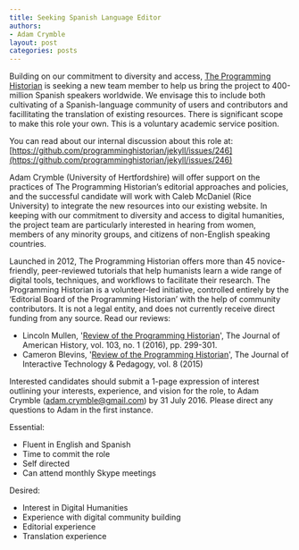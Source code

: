 ```yaml
---
title: Seeking Spanish Language Editor
authors: 
- Adam Crymble
layout: post
categories: posts 
---
```


Building on our commitment to diversity and access, [The Programming Historian]() is seeking a new team member to help us bring the project to 400-million Spanish speakers worldwide. We envisage this to include both cultivating of a Spanish-language community of users and contributors and facillitating the translation of existing resources. There is significant scope to make this role your own. This is a voluntary academic service position.

You can read about our internal discussion about this role at:
[https://github.com/programminghistorian/jekyll/issues/246](https://github.com/programminghistorian/jekyll/issues/246)

Adam Crymble (University of Hertfordshire) will offer support on the practices of The Programming Historian’s editorial approaches and policies, and the successful candidate will work with Caleb McDaniel (Rice University) to integrate the new resources into our existing website. In keeping with our commitment to diversity and access to digital humanities, the project team are particularly interested in hearing from women, members of any minority groups, and citizens of non-English speaking countries.

Launched in 2012, The Programming Historian offers more than 45 novice-friendly, peer-reviewed tutorials that help humanists learn a wide range of digital tools, techniques, and workflows to facilitate their research. The Programming Historian is a volunteer-led initiative, controlled entirely by the ‘Editorial Board of the Programming Historian’ with the help of community contributors. It is not a legal entity, and does not currently receive direct funding from any source. Read our reviews:

* Lincoln Mullen, '[Review of the Programming Historian](http://jah.oxfordjournals.org/content/103/1/299.2.full)', The Journal of American History, vol. 103, no. 1 (2016), pp. 299-301.
* Cameron Blevins, '[Review of the Programming Historian](http://jitp.commons.gc.cuny.edu/review-of-the-programming-historian/)', The Journal of Interactive Technology & Pedagogy, vol. 8 (2015)

Interested candidates should submit a 1-page expression of interest outlining your interests, experience, and vision for the role, to Adam Crymble (adam.crymble@gmail.com) by 31 July 2016. Please direct any questions to Adam in the first instance.

Essential:

* Fluent in English and Spanish
* Time to commit the role
* Self directed
* Can attend monthly Skype meetings

Desired:

* Interest in Digital Humanities
* Experience with digital community building
* Editorial experience
* Translation experience
